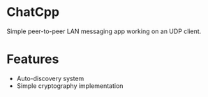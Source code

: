 # ChatCpp
Simple peer-to-peer LAN messaging app working on an UDP client.

# Features
- Auto-discovery system
- Simple cryptography implementation
